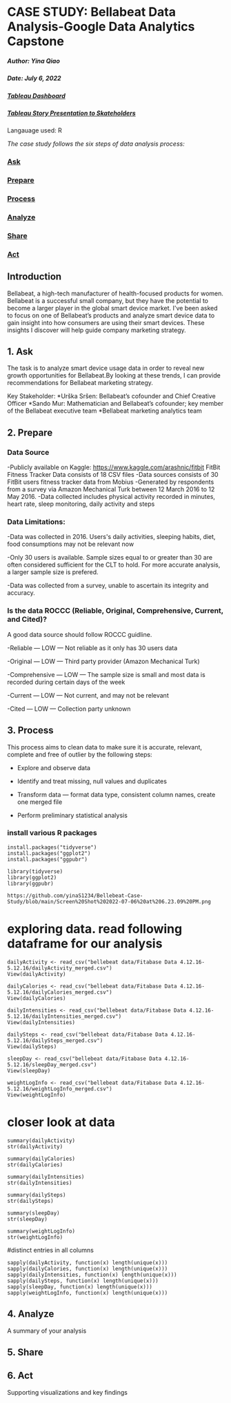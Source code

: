 # CASE STUDY: Bellabeat Data Analysis-Google Data Analytics Capstone
##### Author: Yina Qiao

##### Date: July 6, 2022

##### [Tableau Dashboard](https://public.tableau.com/app/profile/yina7051/viz/BellabeatCaseStudy_16567238920690/Dashboard1#1)

##### [Tableau Story Presentation to Skateholders](https://public.tableau.com/app/profile/yina7051/viz/BellabeatCaseStudy_16567238920690/Story1)

Langauage used: R


_The case study follows the six steps of data analysis process:_

### [Ask](#1-ask)
### [Prepare](#2-prepare)
### [Process](#3-process)
### [Analyze](#4-analyze)
### [Share](#5-share)
### [Act](#6-act)

## Introduction
Bellabeat, a high-tech manufacturer of health-focused products for women. Bellabeat is a successful small company, but they have the potential to become a larger player in the
global smart device market. I've been asked to focus on one of Bellabeat’s products and analyze smart device data to gain insight into how consumers are using their smart devices. These insights I discover will help guide company marketing strategy.

## 1. Ask

The task is to analyze smart device usage data in order to
reveal new growth opportunities for Bellabeat.By looking at these trends, I can provide recommendations for Bellabeat marketing strategy.

Key Stakeholder:
*Urška Sršen: Bellabeat’s cofounder and Chief Creative Officer
*Sando Mur: Mathematician and Bellabeat’s cofounder; key member of the Bellabeat executive team
*Bellabeat marketing analytics team


## 2. Prepare
###   Data Source
-Publicly available on Kaggle: https://www.kaggle.com/arashnic/fitbit FitBit Fitness Tracker Data consists of 18 CSV files
-Data sources consists of 30 FitBit users fitness tracker data from Mobius
-Generated by respondents from a survey via Amazon Mechanical Turk between 12 March 2016 to 12 May 2016.
-Data collected includes physical activity recorded in minutes, heart rate, sleep monitoring, daily activity and steps

### Data Limitations:

-Data was collected in 2016. Users's daily activities, sleeping habits, diet, food consumptions may not be relevant now

-Only 30 users is available.  Sample sizes equal to or greater than 30 are often considered sufficient for the CLT to hold. For more accurate analysis, a larger sample size is prefered. 

-Data was collected from a survey, unable to ascertain its integrity and accuracy.


### Is the data ROCCC (Reliable, Original, Comprehensive, Current, and Cited)?
A good data source should follow ROCCC guidline.

-Reliable — LOW — Not reliable as it only has 30 users data

-Original — LOW — Third party provider (Amazon Mechanical Turk)

-Comprehensive — LOW — The sample size is small and most data is recorded during certain days of the week

-Current — LOW — Not current, and may not be relevant

-Cited — LOW — Collection party unknown


## 3. Process

This process aims to clean data to make sure it is accurate, relevant, complete and free of outlier by the following steps:

   - Explore and observe data

   - Identify and treat missing, null values and duplicates


   - Transform data — format data type, consistent column names, create one merged file

   - Perform preliminary statistical analysis


### install various R packages
```
install.packages("tidyverse")
install.packages("ggplot2")
install.packages("ggpubr")

library(tidyverse)
library(ggplot2)
library(ggpubr)

https://github.com/yinaS1234/Bellebeat-Case-Study/blob/main/Screen%20Shot%202022-07-06%20at%206.23.09%20PM.png
```

# exploring data. read following dataframe for our analysis
```
dailyActivity <- read_csv("bellebeat data/Fitabase Data 4.12.16-5.12.16/dailyActivity_merged.csv")
View(dailyActivity)

dailyCalories <- read_csv("bellebeat data/Fitabase Data 4.12.16-5.12.16/dailyCalories_merged.csv")
View(dailyCalories)

dailyIntensities <- read_csv("bellebeat data/Fitabase Data 4.12.16-5.12.16/dailyIntensities_merged.csv")
View(dailyIntensities)

dailySteps <- read_csv("bellebeat data/Fitabase Data 4.12.16-5.12.16/dailySteps_merged.csv")
View(dailySteps)

sleepDay <- read_csv("bellebeat data/Fitabase Data 4.12.16-5.12.16/sleepDay_merged.csv")
View(sleepDay)

weightLogInfo <- read_csv("bellebeat data/Fitabase Data 4.12.16-5.12.16/weightLogInfo_merged.csv")
View(weightLogInfo)
```

# closer look at data
```
summary(dailyActivity)
str(dailyActivity)

summary(dailyCalories)
str(dailyCalories)

summary(dailyIntensities)
str(dailyIntensities)

summary(dailySteps)
str(dailySteps)

summary(sleepDay)
str(sleepDay)

summary(weightLogInfo)
str(weightLogInfo)
```
#distinct entries in all columns
```
sapply(dailyActivity, function(x) length(unique(x)))
sapply(dailyCalories, function(x) length(unique(x)))
sapply(dailyIntensities, function(x) length(unique(x)))
sapply(dailySteps, function(x) length(unique(x)))
sapply(sleepDay, function(x) length(unique(x)))
sapply(weightLogInfo, function(x) length(unique(x)))

```

## 4. Analyze
A summary of your analysis






## 5. Share 






## 6. Act

Supporting visualizations and key findings


